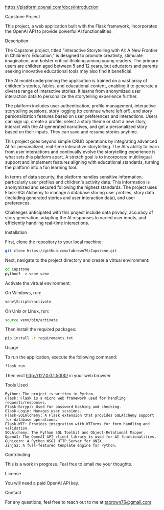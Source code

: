 https://platform.openai.com/docs/introduction

Capstone Project

This project, a web application built with the Flask framework, incorporates the OpenAI API to provide powerful AI functionalities.

Description

The Capstone project, titled "Interactive Storytelling with AI: A New Frontier in Children's Education," is designed to promote creativity, stimulate imagination, and bolster critical thinking among young readers. The primary users are children aged between 5 and 12 years, but educators and parents seeking innovative educational tools may also find it beneficial.

The AI model underpinning the application is trained on a vast array of children's stories, fables, and educational content, enabling it to generate a diverse range of interactive stories. It learns from anonymized user interaction data to personalize the storytelling experience further.

The platform includes user authentication, profile management, interactive storytelling sessions, story logging (to continue where left off), and story personalization features based on user preferences and interactions. Users can sign up, create a profile, select a story theme or start a new story, interact with the AI-generated narratives, and get a personalized story based on their inputs. They can save and resume stories anytime.

This project goes beyond simple CRUD operations by integrating advanced AI for personalized, real-time interactive storytelling. The AI's ability to learn from user interactions and continually evolve the storytelling experience is what sets this platform apart. A stretch goal is to incorporate multilingual support and implement features aligning with educational standards, turning the platform into a fun learning tool.

In terms of data security, the platform handles sensitive information, particularly user profiles and children's activity data. This information is anonymized and secured following the highest standards. The project uses Flask-SQLAlchemy to manage a database storing user profiles, story data (including generated stories and user interaction data), and user preferences.

Challenges anticipated with this project include data privacy, accuracy of story generation, adapting the AI responses to varied user inputs, and efficiently handling real-time interactions.

Installation

First, clone the repository to your local machine:

```bash
git clone https://github.com/tabrown76/Capstone.git
```
Next, navigate to the project directory and create a virtual environment:

```bash
cd Capstone
python3 -m venv venv
```
Activate the virtual environment:

On Windows, run:

```cmd
venv\Scripts\activate
```
On Unix or Linux, run:

```bash
source venv/bin/activate
```
Then install the required packages:

```bash
pip install -r requirements.txt
```
Usage

To run the application, execute the following command:

```bash
flask run
```
Then visit http://127.0.0.1:5000/ in your web browser.

Tools Used 

    Python: The project is written in Python.
    Flask: Flask is a micro web framework used for handling requests/responses.
    Flask-Bcrypt: Used for password hashing and checking.
    Flask-Login: Manages user sessions.
    Flask-SQLAlchemy: A Flask extension that provides SQLAlchemy support for database operations.
    Flask-WTF: Provides integration with WTForms for form handling and validation.
    SQLAlchemy: The Python SQL Toolkit and Object-Relational Mapper.
    OpenAI: The OpenAI API client library is used for AI functionalities.
    Gunicorn: A Python WSGI HTTP Server for UNIX.
    Jinja2: A full-featured template engine for Python.

Contributing

This is a work in progress. Feel free to email me your thoughts.

License

You will need a paid OpenAI API key.

Contact

For any questions, feel free to reach out to me at tabrown76@gmail.com